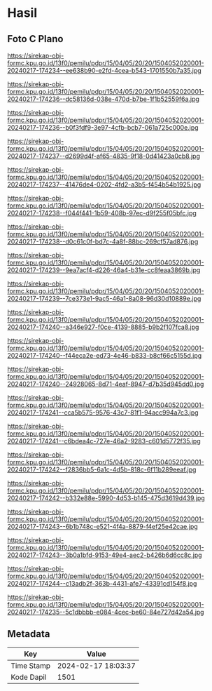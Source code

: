 # Hasil

## Foto C Plano

https://sirekap-obj-formc.kpu.go.id/13f0/pemilu/pdpr/15/04/05/20/20/1504052020001-20240217-174234--ee638b90-e2fd-4cea-b543-1701550b7a35.jpg

https://sirekap-obj-formc.kpu.go.id/13f0/pemilu/pdpr/15/04/05/20/20/1504052020001-20240217-174236--dc58136d-038e-470d-b7be-1f1b52559f6a.jpg

https://sirekap-obj-formc.kpu.go.id/13f0/pemilu/pdpr/15/04/05/20/20/1504052020001-20240217-174236--b0f3fdf9-3e97-4cfb-bcb7-061a725c000e.jpg

https://sirekap-obj-formc.kpu.go.id/13f0/pemilu/pdpr/15/04/05/20/20/1504052020001-20240217-174237--d2699d4f-af65-4835-9f18-0d41423a0cb8.jpg

https://sirekap-obj-formc.kpu.go.id/13f0/pemilu/pdpr/15/04/05/20/20/1504052020001-20240217-174237--41476de4-0202-4fd2-a3b5-f454b54b1925.jpg

https://sirekap-obj-formc.kpu.go.id/13f0/pemilu/pdpr/15/04/05/20/20/1504052020001-20240217-174238--f044f441-1b59-408b-97ec-d9f255f05bfc.jpg

https://sirekap-obj-formc.kpu.go.id/13f0/pemilu/pdpr/15/04/05/20/20/1504052020001-20240217-174238--d0c61c0f-bd7c-4a8f-88bc-269cf57ad876.jpg

https://sirekap-obj-formc.kpu.go.id/13f0/pemilu/pdpr/15/04/05/20/20/1504052020001-20240217-174239--9ea7acf4-d226-46a4-b31e-cc8feaa3869b.jpg

https://sirekap-obj-formc.kpu.go.id/13f0/pemilu/pdpr/15/04/05/20/20/1504052020001-20240217-174239--7ce373e1-9ac5-46a1-8a08-96d30d10889e.jpg

https://sirekap-obj-formc.kpu.go.id/13f0/pemilu/pdpr/15/04/05/20/20/1504052020001-20240217-174240--a346e927-f0ce-4139-8885-b9b2f107fca8.jpg

https://sirekap-obj-formc.kpu.go.id/13f0/pemilu/pdpr/15/04/05/20/20/1504052020001-20240217-174240--f44eca2e-ed73-4e46-b833-b8cf66c5155d.jpg

https://sirekap-obj-formc.kpu.go.id/13f0/pemilu/pdpr/15/04/05/20/20/1504052020001-20240217-174240--24928065-8d71-4eaf-8947-d7b35d945dd0.jpg

https://sirekap-obj-formc.kpu.go.id/13f0/pemilu/pdpr/15/04/05/20/20/1504052020001-20240217-174241--cca5b575-9576-43c7-81f1-94acc994a7c3.jpg

https://sirekap-obj-formc.kpu.go.id/13f0/pemilu/pdpr/15/04/05/20/20/1504052020001-20240217-174241--c6bdea4c-727e-46a2-9283-c601d5772f35.jpg

https://sirekap-obj-formc.kpu.go.id/13f0/pemilu/pdpr/15/04/05/20/20/1504052020001-20240217-174242--f2836bb5-6a1c-4d5b-818c-6f11b289eeaf.jpg

https://sirekap-obj-formc.kpu.go.id/13f0/pemilu/pdpr/15/04/05/20/20/1504052020001-20240217-174242--b332e88e-5990-4d53-b145-475d3619d439.jpg

https://sirekap-obj-formc.kpu.go.id/13f0/pemilu/pdpr/15/04/05/20/20/1504052020001-20240217-174243--6b1b748c-e521-4f4a-8879-f4ef25e42cae.jpg

https://sirekap-obj-formc.kpu.go.id/13f0/pemilu/pdpr/15/04/05/20/20/1504052020001-20240217-174243--3b0a1bfd-9153-49e4-aec2-b426b6d6cc8c.jpg

https://sirekap-obj-formc.kpu.go.id/13f0/pemilu/pdpr/15/04/05/20/20/1504052020001-20240217-174244--c13adb2f-363b-4431-afe7-43391cd154f8.jpg

https://sirekap-obj-formc.kpu.go.id/13f0/pemilu/pdpr/15/04/05/20/20/1504052020001-20240217-174235--5c1dbbbb-e084-4cec-be60-84e727d42a54.jpg


## Metadata

| Key        | Value               |
| ---------- | ------------------- |
| Time Stamp | 2024-02-17 18:03:37 |
| Kode Dapil | 1501                |



